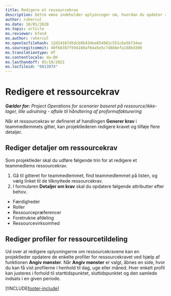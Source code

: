 ```yaml
---
title: Redigere et ressourcekrav
description: Dette emne indeholder oplysninger om, hvordan du opdater ressourcekravsoplysninger.
author: ruhercul
ms.date: 10/01/2020
ms.topic: article
ms.reviewer: kfend
ms.author: ruhercul
ms.openlocfilehash: 12d14167d5dcb9b43dee854981c551c6e5b734ee
ms.sourcegitcommit: 40f68387f594180af64a5e5c748b6efa188bd300
ms.translationtype: HT
ms.contentlocale: da-DK
ms.lasthandoff: 05/10/2021
ms.locfileid: "6013974"
---
```

# <a name="edit-a-resource-requirement"></a>Redigere et ressourcekrav

_**Gælder for:** Project Operations for scenarier baseret på ressource/ikke-lager, lille udrulning - aftale til håndtering af proformafakturering_

Når et ressourcekrav er defineret af handlingen **Generer krav** i teammedlemmets gitter, kan projektlederen redigere kravet og tilføje flere detaljer.

## <a name="edit-resource-requirement-details"></a>Rediger detaljer om ressourcekrav

Som projektleder skal du udføre følgende trin for at redigere et teammedlems ressourcekrav.

1. Gå til gitteret for teammedlemmet, find teammedlemmet på listen, og vælg linket til de tilknyttede ressourcekrav.
2. I formularen **Detaljer om krav** skal du opdatere følgende attributter efter behov.

- Færdigheder
- Roller
- Ressourcepræferencer
- Foretrukne afdeling
- Ressourcevirksomhed

## <a name="edit-resource-assignment-contours"></a>Rediger profiler for ressourcetildeling

Ud over at redigere oplysningerne om ressourcekravene kan en projektleder opdatere de enkelte profiler for ressourcekravet ved hjælp af funktionen **Angiv mønster**. Når **Angiv mønster** er valgt, åbnes en side, hvor du kan få vist profilerne i henhold til dag, uge eller måned. Hver enkelt profil kan justeres i forhold til starttidspunktet, sluttidspunktet og den samlede indsats i en given periode.

[!INCLUDE[footer-include](../includes/footer-banner.md)]